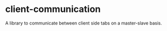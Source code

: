 client-communication
====================

A library to communicate between client side tabs on a master-slave basis.

